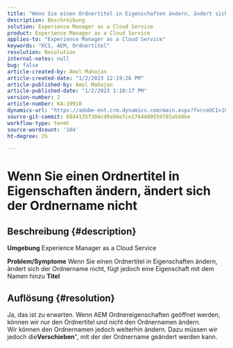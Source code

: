 ```yaml
---
title: "Wenn Sie einen Ordnertitel in Eigenschaften ändern, ändert sich der Ordnername nicht."
description: Beschreibung
solution: Experience Manager as a Cloud Service
product: Experience Manager as a Cloud Service
applies-to: "Experience Manager as a Cloud Service"
keywords: "KCS, AEM, Ordnertitel"
resolution: Resolution
internal-notes: null
bug: false
article-created-by: Amol Mahajan
article-created-date: "1/2/2023 12:19:26 PM"
article-published-by: Amol Mahajan
article-published-date: "1/2/2023 1:10:17 PM"
version-number: 2
article-number: KA-19910
dynamics-url: "https://adobe-ent.crm.dynamics.com/main.aspx?forceUCI=1&pagetype=entityrecord&etn=knowledgearticle&id=e2e964ae-978a-ed11-81ac-6045bd006ce9"
source-git-commit: 6844135f304cd9a94e7ce1764489559785a5d4be
workflow-type: tm+mt
source-wordcount: '104'
ht-degree: 2%

---
```


# Wenn Sie einen Ordnertitel in Eigenschaften ändern, ändert sich der Ordnername nicht

## Beschreibung {#description}

<b>Umgebung</b>
Experience Manager as a Cloud Service


<b>Problem/Symptome</b>
Wenn Sie einen Ordnertitel in Eigenschaften ändern, ändert sich der Ordnername nicht, fügt jedoch eine Eigenschaft mit dem Namen hinzu <b>Titel</b>


## Auflösung {#resolution}

Ja, das ist zu erwarten. Wenn AEM Ordnereigenschaften geöffnet werden, können wir nur den Ordnertitel und nicht den Ordnernamen ändern.<br>
Wir können den Ordnernamen jedoch weiterhin ändern. Dazu müssen wir jedoch die<b>Verschieben</b>&quot;, mit der der Ordnername geändert werden kann.
